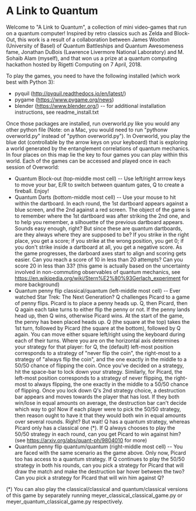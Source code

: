 # A Link to Quantum
Welcome to "A Link to Quantum", a collection of mini video-games that run on a quantum computer! Inspired by retro classics such as Zelda and Block-Out, this work is a result of a collaboration between James Wootton (University of Basel) of Quantum Battleships and Quantum Awesomeness fame, Jonathan DuBois (Lawrence Livermore National Laboratory) and M. Sohaib Alam (myself), and that won us a prize at a quantum computing hackathon hosted by Rigetti Computing on 7 April, 2018.

To play the games, you need to have the following installed (which work best with Python 3):
- pyquil (http://pyquil.readthedocs.io/en/latest/)
- pygame (https://www.pygame.org/news)
- blender (https://www.blender.org/) -- for additional installation instructions, see readme_install.txt

Once those packages are installed, run overworld.py like you would any other python file (Note: on a Mac, you would need to run "pythonw overworld.py" instead of "python overworld.py").
In Overworld, you play the blue dot (controllable by the arrow keys on your keyboard) that is exploring a world generated by the entanglement correlations of quantum mechanics. In four places on this map lie the key to four games you can play within this world. Each of the games can be accessed and played once in each session of Overworld:
- Quantum Block-out (top-middle most cell) -- Use left/right arrrow keys to move your bar, E/R to switch between quantum gates, Q to create a fireball. Enjoy!
- Quantum Darts (bottom-middle most cell) -- Use your mouse to hit within the dartboard. In each round, the 1st dartboard appears against a blue screen, and the 2nd against a red screen. The object of the game is to remember where the 1st dartboard was after striking the 2nd one, and to help you remember, a silhouette of the previous dartboard appears. Sounds easy enough, right? But since these are quantum dartboards, are they always where they are supposed to be? If you strike in the right place, you get a score; if you strike at the wrong position, you get 0; if you don't strike inside a dartboard at all, you get a negative score. As the game progresses, the darboard axes start to align and scoring gets easier. Can you reach a score of 10 in less than 20 attempts? Can you score 20 in less than 33? (this game is actually based on the uncertainty involved in non-commuting observables of quantum mechanics, see https://en.wikipedia.org/wiki/Stern%E2%80%93Gerlach_experiment for more background)
- Quantum penny flip classical/quantum (left-middle most cell) -- Ever watched Star Trek: The Next Generation? Q challenges Picard to a game of penny flips. Picard is to place a penny heads up. Q, then Picard, then Q again each take turns to either flip the penny or not. If the penny lands head up, then Q wins, otherwise Picard wins. At the start of the game, the penny has been placed heads up. Q (the square at the top) takes the 1st turn, followed by Picard (the square at the bottom), followed by Q again. You can move either square left/right using the keyboard during each of their turns. Where you are on the horizontal axis determines your strategy for that player: for Q, the (default) left-most position corresponds to a strategy of "never flip the coin", the right-most to a strategy of "always flip the coin", and the one exactly in the middle to a 50/50 chance of flipping the coin. Once you've decided on a strategy, hit the space-bar to lock down your strategy. Similarly, for Picard, the left-most position corresponds to a strategy of never flipping, the right-most to always flipping, the one exactly in the middle to a 50/50 chance of flipping. Once you lock down Q's 2nd strategy choice, a destruction bar appears and moves towards the player that has lost. If they both win/lose in equal amounts on average, the destruction bar can't decide which way to go! Now if each player were to pick the 50/50 strategy, then reason ought to have it that they would both win in equal amounts over several rounds. Right? But wait! Q has a quantum strategy, whereas Picard only has a classical one (*). If Q always chooses to play the 50/50 strategy in each round, can you get Picard to win against him? (see https://arxiv.org/abs/quant-ph/9804010 for more)
- Quantum penny flip quantum/quantum (right-middle most cell) -- You are faced with the same scenario as the game above. Only now, Picard too has access to a quantum strategy. If Q continues to play the 50/50 strategy in both his rounds, can you pick a strategy for Picard that will draw the match and make the destruction bar hover between the two? Can you pick a strategy for Picard that will win him against Q?

(*) You can also play the classical/classical and quantum/classical versions of this game by separately running meyer_classical_classical_game.py or meyer_quantum_classical_game.py respectively.
